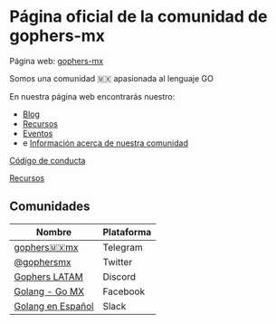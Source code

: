 # Página oficial de la comunidad de gophers-mx

Página web: [gophers-mx](https://gophers-mx.github.io/gophers-mx/)

Somos una comunidad 🇲🇽 apasionada al lenguaje GO

En nuestra página web encontrarás nuestro:
* [Blog](https://gophers-mx.github.io/gophers-mx/blog/)
* [Recursos](https://gophers-mx.github.io/gophers-mx/recursos/)
* [Eventos](https://gophers-mx.github.io/gophers-mx/eventos/)
* e [Información acerca de nuestra comunidad](https://gophers-mx.github.io/gophers-mx/#acerca)

[Código de conducta](https://github.com/gophers-mx/codigo-de-conducta)

[Recursos](https://github.com/gophers-mx/recursos)

## Comunidades

| Nombre                                                         | Plataforma |
|----------------------------------------------------------------|------------|
| [gophers🇲🇽mx](https://t.me/golangmx)                           | Telegram   |
| [@gophersmx](https://twitter.com/gophersmx)                    | Twitter    |
| [Gophers LATAM](https://discord.gg/d67nagU8)                   | Discord    |
| [Golang - Go MX](https://www.facebook.com/groups/es.golang.mx) | Facebook   |
| [Golang en Español](https://golang-es.slack.com/)              | Slack      |

